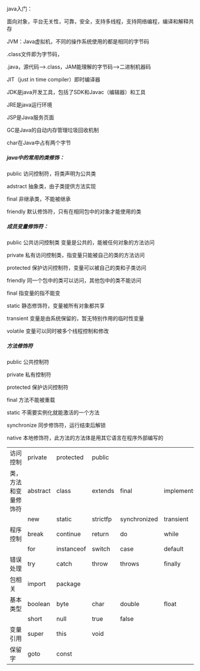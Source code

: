 java入门：

面向对象，平台无关性，可靠，安全，支持多线程，支持网络编程，编译和解释共存

JVM：Java虚拟机，不同的操作系统使用的都是相同的字节码

.class文件即为字节码，

.java，源代码-->.class，JAM能理解的字节码-->二进制机器码

JIT（just in time compiler）即时编译器



JDK是java开发工具，包括了SDK和Javac（编辑器）和工具

JRE是java运行环境

JSP是Java服务页面

GC是Java的自动内存管理垃圾回收机制

char在Java中占有两个字节



##### java中的常用的类修饰：

public 访问控制符，将类声明为公共类

adstract 抽象类，由子类提供方法实现

final 非继承类，不能被继承

friendly 默认修饰符，只有在相同包中的对象才能使用的类

##### 成员变量修饰符：

public 公共访问控制类 变量是公共的，能被任何对象的方法访问

private 私有访问控制类，指变量只能被自己的类的方法访问

protected 保护访问控制符，变量可以被自己的类和子类访问

friendly 同一个包中的类可以访问，其他包中的类不能访问

final 指变量的指不能变

static 静态修饰符，变量被所有对象都共享

transient 变量是由系统保留的，暂无特别作用的临时性变量

volatile 变量可以同时被多个线程控制和修改

##### 方法修饰符

public 公共控制符

private 私有控制符

protected 保护访问控制符

final 方法不能被重载

static 不需要实例化就能激活的一个方法

synchronize 同步修饰符，运行结束后解锁

native 本地修饰符，此方法的方法体是用其它语言在程序外部编写的



|                      |          |            |          |              |            |           |        |
| -------------------- | -------- | ---------- | -------- | ------------ | ---------- | --------- | :----- |
| 访问控制             | private  | protected  | public   |              |            |           |        |
| 类，方法和变量修饰符 | abstract | class      | extends  | final        | implements | interface | native |
|                      | new      | static     | strictfp | synchronized | transient  | volatile  |        |
| 程序控制             | break    | continue   | return   | do           | while      | if        | else   |
|                      | for      | instanceof | switch   | case         | default    |           |        |
| 错误处理             | try      | catch      | throw    | throws       | finally    |           |        |
| 包相关               | import   | package    |          |              |            |           |        |
| 基本类型             | boolean  | byte       | char     | double       | float      | int       | long   |
|                      | short    | null       | true     | false        |            |           |        |
| 变量引用             | super    | this       | void     |              |            |           |        |
| 保留字               | goto     | const      |          |              |            |           |        |




